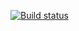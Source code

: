 [![Build status](https://ci.appveyor.com/api/projects/status/23iawvg0douwh2d2?svg=true)](https://ci.appveyor.com/project/Orlov-D/aqa-1-2-1-api-ci-appveyor)
